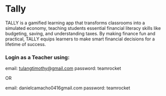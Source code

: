 # Tally

TALLY is a gamified learning app that transforms classrooms into a simulated economy, teaching students essential financial literacy skills like budgeting, saving, and understanding taxes. By making finance fun and practical, TALLY equips learners to make smart financial decisions for a lifetime of success.


### Login as a Teacher using:

email: tulangtimothy@gmail.com
password: teamrocket

OR

email: danielcamacho0416gmail.com
password: teamrocket
